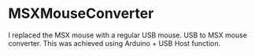 # MSXMouseConverter
I replaced the MSX mouse with a regular USB mouse. USB to MSX mouse converter. This was achieved using Arduino + USB Host function.

